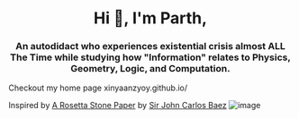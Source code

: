 <h1 align="center">Hi 👋, I'm Parth, </h1>
<h3 align="center">An autodidact who experiences existential crisis almost ALL The Time while studying how "Information" relates to Physics, Geometry, Logic, and Computation.</h3>

Checkout my home page xinyaanzyoy.github.io/

Inspired by [A Rosetta Stone Paper](https://arxiv.org/abs/0903.0340) by [Sir John Carlos Baez](https://math.ucr.edu/home/baez/) ![image](https://github.com/XinYaanZyoy/XinYaanZyoy/assets/32465479/c69edc45-59ea-4247-a92b-2146443d7028)
